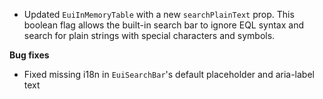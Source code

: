 - Updated `EuiInMemoryTable` with a new `searchPlainText` prop. This boolean flag allows the built-in search bar to ignore EQL syntax and search for plain strings with special characters and symbols.

**Bug fixes**

- Fixed missing i18n in `EuiSearchBar`'s default placeholder and aria-label text
